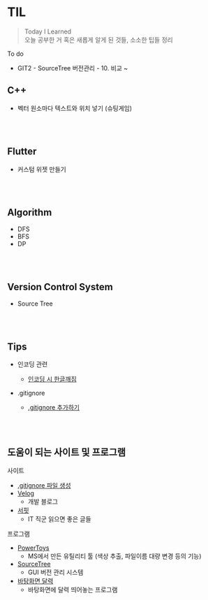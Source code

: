 # TIL
>Today I Learned  
>오늘 공부한 거 혹은 새롭게 알게 된 것들, 소소한 팁들 정리
  
To do
- GIT2 - SourceTree 버전관리 - 10. 비교 ~
  

## C++
- 벡터 원소마다 텍스트와 위치 넣기 (슈팅게임)

<br><br>

## Flutter
- 커스텀 위젯 만들기

<br><br>

## Algorithm
- DFS
- BFS
- DP

<br><br>

## Version Control System
- Source Tree

<br><br>

## Tips
- 인코딩 관련
    * [인코딩 시 한글깨짐](https://github.com/mosiccan/TIL/blob/main/Tips/encoding.md)

- .gitignore
  - [.gitignore 추가하기](https://github.com/mosiccan/TIL/blob/main/Tips/gitignore.md)

<br><br> 

## 도움이 되는 사이트 및 프로그램
  사이트
  - [.gitignore 파일 생성](https://www.toptal.com/developers/gitignore) 
  - [Velog](https://velog.io/)
    - 개발 블로그
  - [서핏](https://www.surfit.io/)
    - IT 직군 읽으면 좋은 글들
    
  프로그램
  - [PowerToys](https://github.com/microsoft/PowerToys/releases/tag/v0.53.3) 
    - MS에서 만든 유틸리티 툴 (색상 추출, 파일이름 대량 변경 등의 기능)
  - [SourceTree](https://www.sourcetreeapp.com/)
    - GUI 버전 관리 시스템
  - [바탕화면 달력](https://www.desktopcal.com/kor/)
    - 바탕화면에 달력 띄어놓는 프로그램
  
